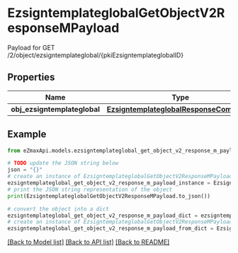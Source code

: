 # EzsigntemplateglobalGetObjectV2ResponseMPayload

Payload for GET /2/object/ezsigntemplateglobal/{pkiEzsigntemplateglobalID}

## Properties

Name | Type | Description | Notes
------------ | ------------- | ------------- | -------------
**obj_ezsigntemplateglobal** | [**EzsigntemplateglobalResponseCompound**](EzsigntemplateglobalResponseCompound.md) |  | 

## Example

```python
from eZmaxApi.models.ezsigntemplateglobal_get_object_v2_response_m_payload import EzsigntemplateglobalGetObjectV2ResponseMPayload

# TODO update the JSON string below
json = "{}"
# create an instance of EzsigntemplateglobalGetObjectV2ResponseMPayload from a JSON string
ezsigntemplateglobal_get_object_v2_response_m_payload_instance = EzsigntemplateglobalGetObjectV2ResponseMPayload.from_json(json)
# print the JSON string representation of the object
print(EzsigntemplateglobalGetObjectV2ResponseMPayload.to_json())

# convert the object into a dict
ezsigntemplateglobal_get_object_v2_response_m_payload_dict = ezsigntemplateglobal_get_object_v2_response_m_payload_instance.to_dict()
# create an instance of EzsigntemplateglobalGetObjectV2ResponseMPayload from a dict
ezsigntemplateglobal_get_object_v2_response_m_payload_from_dict = EzsigntemplateglobalGetObjectV2ResponseMPayload.from_dict(ezsigntemplateglobal_get_object_v2_response_m_payload_dict)
```
[[Back to Model list]](../README.md#documentation-for-models) [[Back to API list]](../README.md#documentation-for-api-endpoints) [[Back to README]](../README.md)



